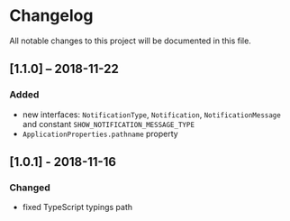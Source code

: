 # Changelog
All notable changes to this project will be documented in this file.

## [1.1.0] – 2018-11-22
### Added
- new interfaces: `NotificationType`, `Notification`, `NotificationMessage` and constant
  `SHOW_NOTIFICATION_MESSAGE_TYPE`
- `ApplicationProperties.pathname` property  

## [1.0.1] -  2018-11-16
### Changed
- fixed TypeScript typings path
